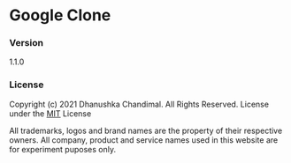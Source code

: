 # Google Clone

### Version
1.1.0

### License
Copyright (c) 2021 Dhanushka Chandimal. All Rights Reserved.
License under the [MIT](LICENSE.txt) License

 All trademarks, logos and brand names are the property of their respective owners. All company, product and service names used in this website are for experiment puposes only.